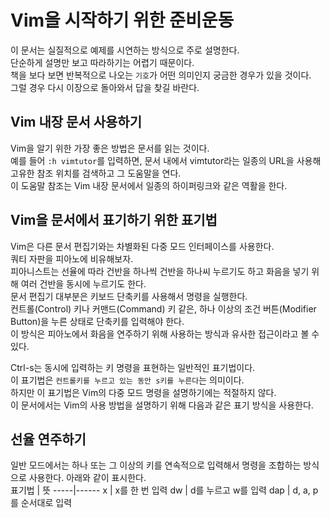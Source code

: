 # Vim을 시작하기 위한 준비운동
이 문서는 실질적으로 예제를 시연하는 방식으로 주로 설명한다.  
단순하게 설명만 보고 따라하기는 어렵기 때문이다.  
책을 보다 보면 반복적으로 나오는 `기호`가 어떤 의미인지 궁금한 경우가 있을 것이다.  
그럴 경우 다시 이장으로 돌아와서 답을 찾길 바란다.

## Vim 내장 문서 사용하기
Vim을 알기 위한 가장 좋은 방법은 문서를 읽는 것이다.  
예를 들어 `:h vimtutor`를 입력하면, 문서 내에서 vimtutor라는 일종의 URL을 사용해 고유한 참조 위치를 검색하고 그 도움말을 연다.  
이 도움말 참조는 Vim 내장 문서에서 일종의 하이퍼링크와 같은 역활을 한다.  

## Vim을 문서에서 표기하기 위한 표기법
Vim은 다른 문서 편집기와는 차별화된 다중 모드 인터페이스를 사용한다.  
쿼티 자판을 피아노에 비유해보자.  
피아니스트는 선율에 따라 건반을 하나씩 건반을 하나씨 누르기도 하고 화음을 넣기 위해 여러 건반을 동시에 누르기도 한다.  
문서 편집기 대부분은 키보드 단축키를 사용해서 명령을 실행한다.  
컨트롤(Control) 키나 커맨드(Command) 키 같은, 하나 이상의 조건 버튼(Modifier Button)을 누른 상태로 단축키를 입력해야 한다.  
이 방식은 피아노에서 화음을 연주하기 위해 사용하는 방식과 유사한 접근이라고 볼 수 있다.  

Ctrl-s는 동시에 입력하는 키 명령을 표현하는 일반적인 표기법이다.  
이 표기법은 `컨트롤키를 누르고 있는 동안 s키를 누른다`는 의미이다.  
하지만 이 표기법은 Vim의 다중 모드 명령을 설명하기에는 적절하지 않다.  
이 문서에서는 Vim의 사용 방법을 설명하기 위해 다음과 같은 표기 방식을 사용한다.

## 선율 연주하기
일반 모드에서는 하나 또는 그 이상의 키를 연속적으로 입력해서 명령을 조합하는 방식으로 사용한다. 아래와 같이 표시한다.  
표기법 | 뜻
-----|------
x    | x를 한 번 입력
dw   | d를 누르고 w를 입력
dap  | d, a, p를 순서대로 입력

